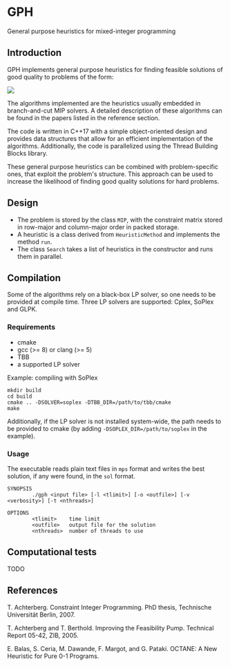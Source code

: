 # GPH
General purpose heuristics for mixed-integer programming

## Introduction
GPH implements general purpose heuristics for finding feasible solutions of good quality to problems of the form:

<img src="https://render.githubusercontent.com/render/math?math=\begin{aligned}%0A\min%20\quad%20%26%20c^Tx\\%0A\textrm{s.t.}%20\quad%20%26%20v%20\leq%20Ax%20\leq%20w%20\\%0A%26%20l%20\leq%20x%20\leq%20u%20\\%0A%20%20%26\forall%20i%20\in%20I%2C%20\quad%20x_i%20\in%20\mathbb{Z}%20%20%20%20\\%0A\end{aligned}">

The algorithms implemented are the heuristics usually embedded in branch-and-cut MIP solvers.
A detailed description of these algorithms can be found in the papers listed in the reference section.

The code is written in C++17 with a simple object-oriented design and provides data structures that allow for an efficient implementation of the algorithms.
Additionally, the code is parallelized using the Thread Building Blocks library.

These general purpose heuristics can be combined with problem-specific ones, that exploit the problem's structure.
This approach can be used to increase the likelihood of finding good quality solutions for hard problems.

## Design
* The problem is stored by the class `MIP`, with the constraint matrix stored in row-major and column-major order in packed storage.
* A heuristic is a class derived from `HeuristicMethod` and implements the method `run`.
* The class `Search` takes a list of heuristics in the constructor and runs them in parallel.

## Compilation
Some of the algorithms rely on a black-box LP solver, so one needs to be provided at compile time. Three LP solvers are supported: Cplex, SoPlex and GLPK.

### Requirements
* cmake
* gcc (>= 8) or clang (>= 5)
* TBB
* a supported LP solver

Example: compiling with SoPlex

```
mkdir build
cd build
cmake .. -DSOLVER=soplex -DTBB_DIR=/path/to/tbb/cmake
make
```

Additionally, if the LP solver is not installed system-wide, the path needs to be provided to cmake (by adding `-DSOPLEX_DIR=/path/to/soplex` in the example).

### Usage
The executable reads plain text files in `mps` format and writes the best solution, if any were found, in the `sol` format.

```
SYNOPSIS
        ./gph <input file> [-l <tlimit>] [-o <outfile>] [-v <verbosity>] [-t <nthreads>]

OPTIONS
        <tlimit>    time limit
        <outfile>   output file for the solution
        <nthreads>  number of threads to use
```

## Computational tests
TODO


## References
T. Achterberg. Constraint Integer Programming. PhD thesis, Technische Universität Berlin, 2007.

T. Achterberg and T. Berthold. Improving the Feasibility Pump. Technical Report 05-42, ZIB, 2005.

E. Balas, S. Ceria, M. Dawande, F. Margot, and G. Pataki. OCTANE: A New Heuristic for Pure 0-1 Programs.
